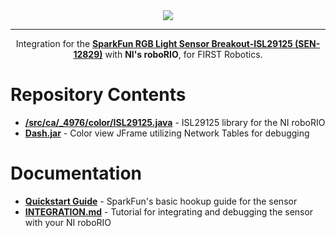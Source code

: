 <div align="center"><img src="http://i.imgur.com/kMnwB2H.png"/></div>
<hr>

<div align="center">Integration for the <b><a href="https://www.sparkfun.com/products/12829">SparkFun RGB Light Sensor Breakout-ISL29125 (SEN-12829)</a></b> with <b>NI's roboRIO</b>, for FIRST Robotics.</div>

<h1>Repository Contents</h1>
<ul>
    <li><b><a href="https://github.com/frc4976/ISL29125_Breakout/blob/master/src/ca/_4976/color/ISL29125.java">/src/ca/_4976/color/ISL29125.java</a></b> - ISL29125 library for the NI roboRIO</li>
    <li><b><a href="https://github.com/frc4976/ISL29125_Breakout/blob/master/Dash.jar?raw=true">Dash.jar</a></b> - Color view JFrame utilizing Network Tables for debugging</li>
</ul>

<h1>Documentation</h1>
<ul>
    <li><b><a href="https://learn.sparkfun.com/tutorials/isl29125-rgb-light-sensor-hookup-guide">Quickstart Guide</a></b> - SparkFun's basic hookup guide for the sensor</li>
    <li><b><a href="https://github.com/frc4976/ISL29125_Breakout/blob/master/INTEGRATION.md">INTEGRATION.md</a></b> - Tutorial for integrating and debugging the sensor with your NI roboRIO</li>
</ul>